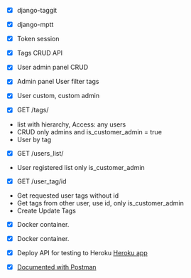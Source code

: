 - [x] django-taggit
- [x] django-mptt
- [x] Token session
- [x] Tags CRUD API
- [x] User admin panel CRUD
- [x] Admin panel User filter tags
- [x] User custom, custom admin


- [x] GET /tags/
- list with hierarchy, Access: any users
- CRUD only admins and is_customer_admin = true
- User by tag

- [x] GET /users_list/
- User registered list only is_customer_admin

- [x] GET /user_tag/id
- Get requested user tags without id
- Get tags from other user, use id, only is_customer_admin
- Create Update Tags

- [x] Docker container.
- [x] Docker container.
- [x] Deploy API for testing to Heroku [Heroku app](https://sleepy-beach-16058.herokuapp.com/)
- [x] [Documented with Postman](https://documenter.getpostman.com/view/9950425/TVmV6uJ6#b7e14f8e-98bd-4332-b0ab-3253c82d7ed1)









